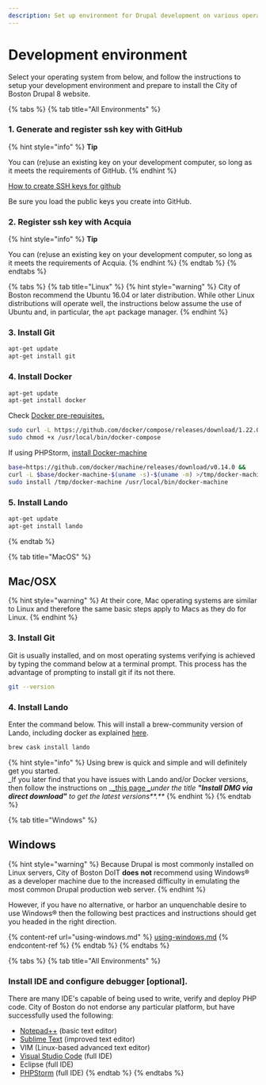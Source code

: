 ```yaml
---
description: Set up environment for Drupal development on various operating systems.
---
```


# Development environment

Select your operating system from below, and follow the instructions to setup your development environment and prepare to install the City of Boston Drupal 8 website.

{% tabs %}
{% tab title="All Environments" %}
### 1. Generate and register ssh key with GitHub

{% hint style="info" %}
**Tip**&#x20;

You can (re)use an existing key on your development computer, so long as it meets the requirements of GitHub.
{% endhint %}

[How to create SSH keys for github](https://help.github.com/articles/generating-a-new-ssh-key-and-adding-it-to-the-ssh-agent/)

Be sure you load the public keys you create into GitHub.

### 2. Register ssh key with Acquia

{% hint style="info" %}
**Tip**&#x20;

You can (re)use an existing key on your development computer, so long as it meets the requirements of Acquia.
{% endhint %}
{% endtab %}
{% endtabs %}

{% tabs %}
{% tab title="Linux" %}
{% hint style="warning" %}
City of Boston recommend the Ubuntu 16.04 or later distribution.  While other Linux distributions will operate well, the instructions below assume the use of Ubuntu and, in particular, the `apt` package manager.&#x20;
{% endhint %}

### 3. Install Git

```bash
apt-get update
apt-get install git
```

### 4. Install Docker

```bash
apt-get update
apt-get install docker
```

Check [Docker pre-requisites.](https://docs.docker.com/compose/install/#prerequisites)

```bash
sudo curl -L https://github.com/docker/compose/releases/download/1.22.0/docker-compose-$(uname -s)-$(uname -m) -o /usr/local/bin/docker-compose    
sudo chmod +x /usr/local/bin/docker-compose
```

If using PHPStorm, [install Docker-machine](https://docs.docker.com/machine/install-machine/#install-machine-directly)&#x20;

```bash
base=https://github.com/docker/machine/releases/download/v0.14.0 &&
curl -L $base/docker-machine-$(uname -s)-$(uname -m) >/tmp/docker-machine &&
sudo install /tmp/docker-machine /usr/local/bin/docker-machine
```

### 5. Install Lando

```bash
apt-get update
apt-get install lando
```
{% endtab %}

{% tab title="MacOS" %}
## Mac/OSX

{% hint style="warning" %}
At their core, Mac operating systems are similar to Linux and therefore the same basic steps apply to Macs as they do for Linux.
{% endhint %}

### 3. Install Git

Git is usually installed, and on most operating systems verifying is achieved by typing the command below at a terminal prompt. This process has the advantage of prompting to install git if its not there.

```bash
git --version
```

### 4. Install Lando

Enter the command below.  This will install a brew-community version of Lando, including docker as explained [here](https://docs.lando.dev/basics/installation.html#macos).

```bash
brew cask install lando
```

{% hint style="info" %}
Using brew is quick and simple and will definitely get you started.  \
_If you later find that you have issues with Lando and/or Docker versions, then follow the instructions on _[_this page _](https://docs.lando.dev/basics/installation.html#macos)_under the title **"Install DMG via direct download"** to get the latest versions**.**_
{% endhint %}
{% endtab %}

{% tab title="Windows" %}
## Windows

{% hint style="warning" %}
Because Drupal is most commonly installed on Linux servers, City of Boston DoIT **does** **not** recommend using Windows® as a developer machine due to the increased difficulty in emulating the most common Drupal production web server.
{% endhint %}

However, if you have no alternative, or harbor an unquenchable desire to use Windows® then the following best practices and instructions should get you headed in the right direction.

{% content-ref url="using-windows.md" %}
[using-windows.md](using-windows.md)
{% endcontent-ref %}
{% endtab %}
{% endtabs %}

{% tabs %}
{% tab title="All Environments" %}
### Install IDE and configure debugger \[optional].

There are many IDE's capable of being used to write, verify and deploy PHP code.  City of Boston do not endorse any particular platform, but have successfully used the following:

* [Notepad++](https://notepad-plus-plus.org/download/) (basic text editor)
* [Sublime Text](https://www.sublimetext.com/3) (improved text editor)
* VIM (Linux-based advanced text editor)
* [Visual Studio Code](https://code.visualstudio.com) (full IDE)
* Eclipse (full IDE)
* [PHPStorm](https://www.jetbrains.com/phpstorm/download/) (full IDE)
{% endtab %}
{% endtabs %}
